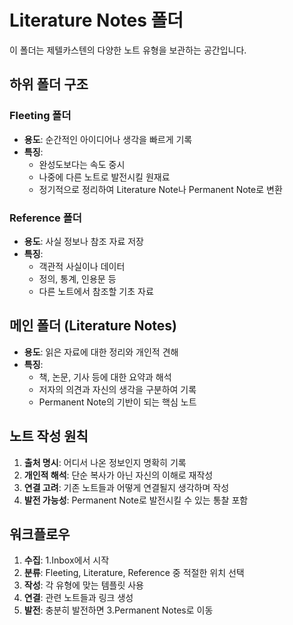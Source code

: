 # Literature Notes 폴더

이 폴더는 제텔카스텐의 다양한 노트 유형을 보관하는 공간입니다.

## 하위 폴더 구조

### Fleeting 폴더
- **용도**: 순간적인 아이디어나 생각을 빠르게 기록
- **특징**:
  - 완성도보다는 속도 중시
  - 나중에 다른 노트로 발전시킬 원재료
  - 정기적으로 정리하여 Literature Note나 Permanent Note로 변환

### Reference 폴더
- **용도**: 사실 정보나 참조 자료 저장
- **특징**:
  - 객관적 사실이나 데이터
  - 정의, 통계, 인용문 등
  - 다른 노트에서 참조할 기초 자료

## 메인 폴더 (Literature Notes)
- **용도**: 읽은 자료에 대한 정리와 개인적 견해
- **특징**:
  - 책, 논문, 기사 등에 대한 요약과 해석
  - 저자의 의견과 자신의 생각을 구분하여 기록
  - Permanent Note의 기반이 되는 핵심 노트

## 노트 작성 원칙
1. **출처 명시**: 어디서 나온 정보인지 명확히 기록
2. **개인적 해석**: 단순 복사가 아닌 자신의 이해로 재작성
3. **연결 고려**: 기존 노트들과 어떻게 연결될지 생각하며 작성
4. **발전 가능성**: Permanent Note로 발전시킬 수 있는 통찰 포함

## 워크플로우
1. **수집**: 1.Inbox에서 시작
2. **분류**: Fleeting, Literature, Reference 중 적절한 위치 선택
3. **작성**: 각 유형에 맞는 템플릿 사용
4. **연결**: 관련 노트들과 링크 생성
5. **발전**: 충분히 발전하면 3.Permanent Notes로 이동